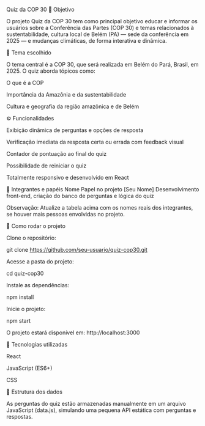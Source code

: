 Quiz da COP 30
🎯 Objetivo

O projeto Quiz da COP 30 tem como principal objetivo educar e informar os usuários sobre a Conferência das Partes (COP 30) e temas relacionados à sustentabilidade, cultura local de Belém (PA) — sede da conferência em 2025 — e mudanças climáticas, de forma interativa e dinâmica.

🎨 Tema escolhido

O tema central é a COP 30, que será realizada em Belém do Pará, Brasil, em 2025. O quiz aborda tópicos como:

O que é a COP

Importância da Amazônia e da sustentabilidade

Cultura e geografia da região amazônica e de Belém

⚙️ Funcionalidades

Exibição dinâmica de perguntas e opções de resposta

Verificação imediata da resposta certa ou errada com feedback visual

Contador de pontuação ao final do quiz

Possibilidade de reiniciar o quiz

Totalmente responsivo e desenvolvido em React

👥 Integrantes e papéis
Nome	Papel no projeto
[Seu Nome]	Desenvolvimento front-end, criação do banco de perguntas e lógica do quiz

Observação: Atualize a tabela acima com os nomes reais dos integrantes, se houver mais pessoas envolvidas no projeto.

🚀 Como rodar o projeto

Clone o repositório:

git clone https://github.com/seu-usuario/quiz-cop30.git


Acesse a pasta do projeto:

cd quiz-cop30


Instale as dependências:

npm install


Inicie o projeto:

npm start


O projeto estará disponível em:
http://localhost:3000

🧠 Tecnologias utilizadas

React

JavaScript (ES6+)

CSS

📂 Estrutura dos dados

As perguntas do quiz estão armazenadas manualmente em um arquivo JavaScript (data.js), simulando uma pequena API estática com perguntas e respostas.
